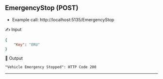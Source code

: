 ## EmergencyStop (POST)

- Example call: http://localhost:5135/EmergencyStop

<aside>
✍️ Input

</aside>

```json
{
	"Key": "ERU"
}
```

<aside>
🤖 Output

</aside>

```
"Vehicle Emergency Stopped": HTTP Code 200
```

---